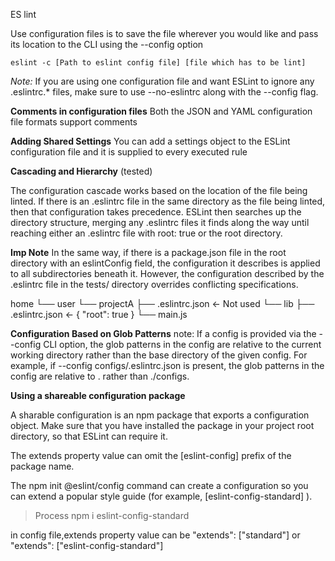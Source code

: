 ES lint

Use configuration files is to save the file wherever you would like and pass its location to the CLI using the --config option

    eslint -c [Path to eslint config file] [file which has to be lint]

*Note:*
If you are using one configuration file and want ESLint to ignore any .eslintrc.* files, make sure to use --no-eslintrc along with the --config flag.

**Comments in configuration files**
Both the JSON and YAML configuration file formats support comments

**Adding Shared Settings**
You can add a settings object to the ESLint configuration file and it is supplied to every executed rule

**Cascading and Hierarchy** (tested)

The configuration cascade works based on the location of the file being linted. If there is an .eslintrc file in the same directory as the file being linted, then that configuration takes precedence. ESLint then searches up the directory structure, merging any .eslintrc files it finds along the way until reaching either an .eslintrc file with root: true or the root directory.


**Imp Note**
In the same way, if there is a package.json file in the root directory with an eslintConfig field, the configuration it describes is applied to all subdirectories beneath it. However, the configuration described by the .eslintrc file in the tests/ directory overrides conflicting specifications.

home
└── user
    └── projectA
        ├── .eslintrc.json  <- Not used
        └── lib
            ├── .eslintrc.json  <- { "root": true }
            └── main.js


**Configuration Based on Glob Patterns**
note:
If a config is provided via the --config CLI option, the glob patterns in the config are relative to the current working directory rather than the base directory of the given config. For example, if --config configs/.eslintrc.json is present, the glob patterns in the config are relative to . rather than ./configs.

**Using a shareable configuration package**

A sharable configuration is an npm package that exports a configuration object. Make sure that you have installed the package in your project root directory, so that ESLint can require it.

The extends property value can omit the [eslint-config] prefix of the package name.

The npm init @eslint/config command can create a configuration so you can extend a popular style guide (for example, [eslint-config-standard] ).

> Process
 npm i eslint-config-standard

 in config file,extends property value can be
  "extends": ["standard"] or  "extends": ["eslint-config-standard"] 





